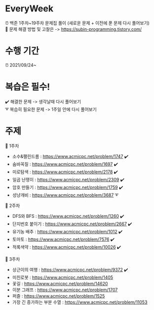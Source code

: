 # EveryWeek
⏰ 백준 1주차~19주차 문제집 풀이 (새로운 문제 + 이전에 푼 문제 다시 풀어보기)\
🔆 문제 해결 방법 및 고찰은 -> https://subin-programming.tistory.com/ 

# 수행 기간
⏰ 2021/09/24~

# 복습은 필수!
✔️ 해결한 문제 -> 생각날때 다시 풀어보기\
➰ 복습히 필요한 문제 -> 1주일 안에 다시 풀어보기

# 주제
🔸 1주차
  - 소수&팰린드롬 : https://www.acmicpc.net/problem/1747 ✔️
  - 숨바꼭질 : https://www.acmicpc.net/problem/1697 ✔️
  - 미로탐색 : https://www.acmicpc.net/problem/2178 ✔️
  - 일곱 난쟁이 : https://www.acmicpc.net/problem/2309 ✔️
  - 암호 만들기 : https://www.acmicpc.net/problem/1759 ✔️
  - 성냥개비 : https://www.acmicpc.net/problem/3687 ➰

🔹 2주차
  - DFS와 BFS : https://www.acmicpc.net/problem/1260 ✔️
  - 단지번호 붙이기 : https://www.acmicpc.net/problem/2667 ✔️
  - 유기농 배추 : https://www.acmicpc.net/problem/1012 ✔️
  - 토마토 : https://www.acmicpc.net/problem/7576 ✔️
  - 적록색약 : https://www.acmicpc.net/problem/10026 ✔️

🔸 3주차
  - 상근이의 여행 : https://www.acmicpc.net/problem/9372 ✔️
  - 미친로봇 : https://www.acmicpc.net/problem/1405
  - 꽃길 : https://www.acmicpc.net/problem/14620
  - 이분 그래프 : https://www.acmicpc.net/problem/1707
  - 퍼즐 : https://www.acmicpc.net/problem/1525
  - 가장 긴 증가하는 부분 수열 : https://www.acmicpc.net/problem/11053

